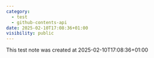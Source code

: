 ```yaml
---
category:
  - test
  - github-contents-api
date: 2025-02-10T17:08:36+01:00
visibility: public
---
```


This test note was created at 2025-02-10T17:08:36+01:00